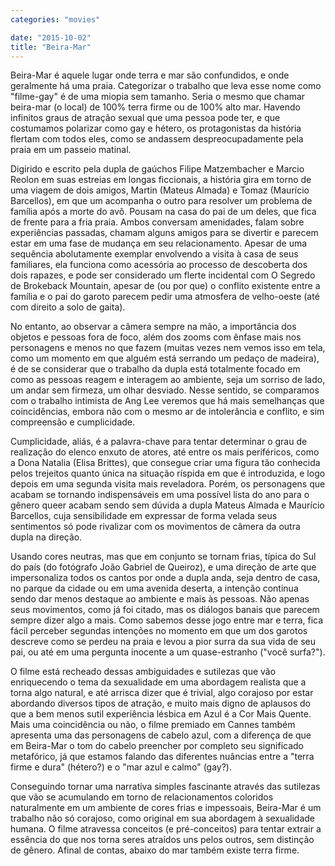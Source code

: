 ```yaml
---
categories: "movies"

date: "2015-10-02"
title: "Beira-Mar"
---
```

Beira-Mar é aquele lugar onde terra e mar são confundidos, e onde geralmente há uma praia. Categorizar o trabalho que leva esse nome como "filme-gay" é de uma miopia sem tamanho. Seria o mesmo que chamar beira-mar (o local) de 100% terra firme ou de 100% alto mar. Havendo infinitos graus de atração sexual que uma pessoa pode ter, e que costumamos polarizar como gay e hétero, os protagonistas da história flertam com todos eles, como se andassem despreocupadamente pela praia em um passeio matinal.

Digirido e escrito pela dupla de gaúchos Filipe Matzembacher e Marcio Reolon em suas estreias em longas ficcionais, a história gira em torno de uma viagem de dois amigos, Martin (Mateus Almada) e Tomaz (Maurício Barcellos), em que um acompanha o outro para resolver um problema de família após a morte do avô. Pousam na casa do pai de um deles, que fica de frente para a fria praia. Ambos conversam amenidades, falam sobre experiências passadas, chamam alguns amigos para se divertir e parecem estar em uma fase de mudança em seu relacionamento. Apesar de uma sequência abolutamente exemplar envolvendo a visita à casa de seus familiares, ela funciona como acessória ao processo de descoberta dos dois rapazes, e pode ser considerado um flerte incidental com O Segredo de Brokeback Mountain, apesar de (ou por que) o conflito existente entre a família e o pai do garoto parecem pedir uma atmosfera de velho-oeste (até com direito a solo de gaita).

No entanto, ao observar a câmera sempre na mão, a importância dos objetos e pessoas fora de foco, além dos zooms com ênfase mais nos personagens e menos no que fazem (muitas vezes nem vemos isso em tela, como um momento em que alguém está serrando um pedaço de madeira), é de se considerar que o trabalho da dupla está totalmente focado em como as pessoas reagem e interagem ao ambiente, seja um sorriso de lado, um andar sem firmeza, um olhar desviado. Nesse sentido, se comparamos com o trabalho intimista de Ang Lee veremos que há mais semelhanças que coincidências, embora não com o mesmo ar de intolerância e conflito, e sim compreensão e cumplicidade.

Cumplicidade, aliás, é a palavra-chave para tentar determinar o grau de realização do elenco enxuto de atores, até entre os mais periféricos, como a Dona Natalia (Elisa Brittes), que consegue criar uma figura tão conhecida pelos trejeitos quanto única na situação ríspida em que é introduzida, e logo depois em uma segunda visita mais reveladora. Porém, os personagens que acabam se tornando indispensáveis em uma possível lista do ano para o gênero queer acabam sendo sem dúvida a dupla Mateus Almada e Maurício Barcellos, cuja sensibilidade em expressar de forma velada seus sentimentos só pode rivalizar com os movimentos de câmera da outra dupla na direção.

Usando cores neutras, mas que em conjunto se tornam frias, típica do Sul do país (do fotógrafo João Gabriel de Queiroz), e uma direção de arte que impersonaliza todos os cantos por onde a dupla anda, seja dentro de casa, no parque da cidade ou em uma avenida deserta, a intenção continua sendo dar menos destaque ao ambiente e mais às pessoas. Não apenas seus movimentos, como já foi citado, mas os diálogos banais que parecem sempre dizer algo a mais. Como sabemos desse jogo entre mar e terra, fica fácil perceber segundas intenções no momento em que um dos garotos descreve como se perdeu na praia e levou a pior surra da sua vida de seu pai, ou até em uma pergunta inocente a um quase-estranho ("você surfa?").

O filme está recheado dessas ambiguidades e sutilezas que vão enriquecendo o tema da sexualidade em uma abordagem realista que a torna algo natural, e até arrisca dizer que é trivial, algo corajoso por estar abordando diversos tipos de atração, e muito mais digno de aplausos do que a bem menos sutil experiência lésbica em Azul é a Cor Mais Quente. Mais uma coincidência ou não, o filme premiado em Cannes também apresenta uma das personagens de cabelo azul, com a diferença de que em Beira-Mar o tom do cabelo preencher por completo seu significado metafórico, já que estamos falando das diferentes nuâncias entre a "terra firme e dura" (hétero?) e o "mar azul e calmo" (gay?).

Conseguindo tornar uma narrativa simples fascinante através das sutilezas que vão se acumulando em torno de relacionamentos coloridos naturalmente em um ambiente de cores frias e impessoais, Beira-Mar é um trabalho não só corajoso, como original em sua abordagem à sexualidade humana. O filme atravessa conceitos (e pré-conceitos) para tentar extrair a essência do que nos torna seres atraídos uns pelos outros, sem distinção de gênero. Afinal de contas, abaixo do mar também existe terra firme.
